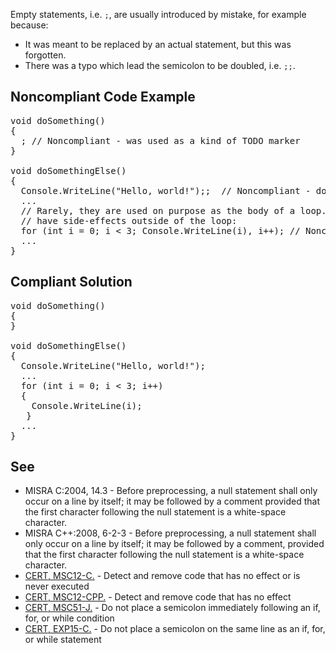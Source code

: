 Empty statements, i.e. `;`, are usually introduced by mistake, for example because:

*   It was meant to be replaced by an actual statement, but this was forgotten.
*   There was a typo which lead the semicolon to be doubled, i.e. `;;`.

## Noncompliant Code Example

<pre>
void doSomething()
{
  ; // Noncompliant - was used as a kind of TODO marker
}

void doSomethingElse()
{
  Console.WriteLine("Hello, world!");;  // Noncompliant - double ;
  ...
  // Rarely, they are used on purpose as the body of a loop. It is a bad practice to
  // have side-effects outside of the loop:
  for (int i = 0; i &lt; 3; Console.WriteLine(i), i++); // Noncompliant
  ...
}
</pre>

## Compliant Solution

<pre>
void doSomething()
{
}

void doSomethingElse()
{
  Console.WriteLine("Hello, world!");
  ...
  for (int i = 0; i &lt; 3; i++)
  {
    Console.WriteLine(i);
   }
  ...
}
</pre>

## See

*   MISRA C:2004, 14.3 - Before preprocessing, a null statement shall only occur on a line by itself; it may be followed by a comment provided that
      the first character following the null statement is a white-space character.
*   MISRA C++:2008, 6-2-3 - Before preprocessing, a null statement shall only occur on a line by itself; it may be followed by a comment, provided
      that the first character following the null statement is a white-space character.
*   [CERT, MSC12-C.](https://www.securecoding.cert.org/confluence/x/NYA5) - Detect and remove code that has no effect or is never
      executed
*   [CERT, MSC12-CPP.](https://www.securecoding.cert.org/confluence/x/SIIyAQ) - Detect and remove code that has no effect
*   [CERT, MSC51-J.](https://www.securecoding.cert.org/confluence/x/7gCTAw) - Do not place a semicolon immediately following an if, for,
      or while condition
*   [CERT, EXP15-C.](https://www.securecoding.cert.org/confluence/x/i4FtAg) - Do not place a semicolon on the same line as an if, for,
      or while statement